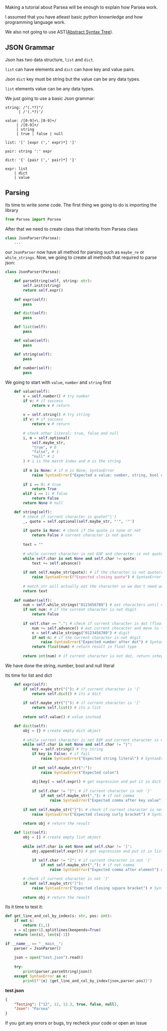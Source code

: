 Making a tutorial about Parsea will be enough to explain
how Parsea work.

I assumed that you have atleast basic python knownledge and how programming language work.

We also not going to use AST([Abstract Syntax Tree](https://en.wikipedia.org/wiki/Abstract_syntax_tree)).

## JSON Grammar

Json has two data structure, `list` and `dict`.

`list` can have elements and `dict` can have key and value pairs.

Json `dict` key must be string but the value can be any data types.

`list` elements value can be any data types.

We just going to use a basic Json grammar:
```
string: /"(.*?)"/
      | /'(.*?)'/

value: /[0-9]+\.[0-9]+/
     | /[0-9]+/
     | string
     | true | false | null

list: '[' [expr (',' expr)*] ']'

pair: string ':' expr

dict: '{' [pair (',' pair)*] '}'

expr: list
    | dict
    | value
```

## Parsing

Its time to write some code. The first thing we going to do is importing the library
```py
from Parsea import Parsea
```

After that we need to create class that inherits from Parsea class
```py
class JsonParser(Parsea):
    ...
```

our `JsonParser` now have all method for parsing such as `maybe_re` or `while_strings`.
Now, we going to create all methods that required to parse json:
```py
class JsonParser(Parsea):

    def parseString(self, string: str):
        self.init(string)
        return self.expr()
    
    def expr(self):
        pass

    def dict(self):
        pass

    def list(self):
        pass

    def value(self):
        pass

    def string(self):
        pass
    
    def number(self):
        pass
```

We going to start with `value`, `number` and `string` first
```py
    def value(self):
        v = self.number() # try number
        if v: # if success
            return v # return
        
        v = self.string() # try string
        if v: # if success
            return v # return
        
        # check other literal: true, false and null
        i, m = self.optional(
            self.maybe_str,
            "true", # 0
            "false", # 1
            "null" # 2
        ) # i is the match index and m is the string
        
        if m is None: # if m is None, SyntaxError
            raise SyntaxError("Expected a value: number, string, bool or null literal")
        
        if i == 0: # true
            return True
        elif i == 1: # false
            return False
        return None # null

    def string(self):
        # check if current character is quote("|')
        _, quote = self.optional(self.maybe_str, "'", '"')
        
        if quote is None: # check if the quote is none or not
            return False # current character is not quote
        
        text = ""
        
        # while current character is not EOF and character is not quote
        while self.char is not None and self.char != quote:
            text += self.advance()
        
        if not self.maybe_str(quote): # if the character is not quote(character is eof)
            raise SyntaxError(f"Expected closing quote") # SyntaxError
        
        # match_str will actually eat the character so we don't need advance
        return text
    
    def number(self):
        num = self.while_strings("0123456789") # eat characters until current character is not digit
        if not num: # if the current character is not digit
            return False
        
        if self.char == ".": # check if current character is dot (float number)
            num += self.advance() # eat current character and move to the next character
            n = self.while_strings("0123456789") # digit
            if not n: # if the current character is not digit
                raise SyntaxError("Expected number after dot") # SyntaxError
            return float(num) # return result in float type
        
        return int(num) # if current character is not dot, return integer
```

We have done the string, number, bool and null literal

Its time for list and dict
```py
    def expr(self):
        if self.maybe_str("{"): # if current character is '{'
            return self.dict() # its a dict
        
        if self.maybe_str("["): # if current character is '['
            return self.list() # its a list
        
        return self.value() # value instead

    def dict(self):
        obj = {} # create empty dict object
        
        # while current character is not EOF and current character is not '}'
        while self.char is not None and self.char != "}":
            key = self.string() # try string
            if key is False: # if fail
                raise SyntaxError("Expected string literal") # SyntaxError
            
            if not self.maybe_str(":"):
                raise SyntaxError("Expected colon")
            
            obj[key] = self.expr() # get expression and put it in dict object
            
            if self.char != "}": # if current character is not '}'
                if not self.maybe_str(","): # if not comma
                    raise SyntaxError("Expected comma after key value") # SyntaxError
        
        if not self.maybe_str("}"): # check if current character is not '}'
            raise SyntaxError("Expected closing curly bracket") # SyntaxError
        
        return obj # return the result

    def list(self):
        obj = [] # create empty list object
        
        while self.char is not None and self.char != ']':
            obj.append(self.expr()) # get expression and put it in list object
            
            if self.char != "]": # if current character is not ']'
                if not self.maybe_str(","): # if not comma
                    raise SyntaxError("Expected comma after element") # SyntaxError

        # check if current character is not ']'
        if not self.maybe_str("]"):
            raise SyntaxError("Expected closing square bracket") # SyntaxError
        
        return obj # return the result
```

Its it time to test it:
```py
def get_line_and_col_by_index(s: str, pos: int):
    if not s:
        return (1,1)
    s = s[:pos+1].splitlines(keepends=True)
    return len(s), len(s[-1])

if __name__ == "__main__":
    parser = JsonParser()
    
    json = open("test.json").read()
    
    try:
        print(parser.parseString(json))
    except SyntaxError as e:
        print(f"{e} {get_line_and_col_by_index(json,parser.pos)}")
```

__test.json__
```json
{
    "Testing": ["12", 12, 12.3, true, false, null],
    "Json": "Parsea"
}
```

If you got any errors or bugs, try recheck your code or open an issue